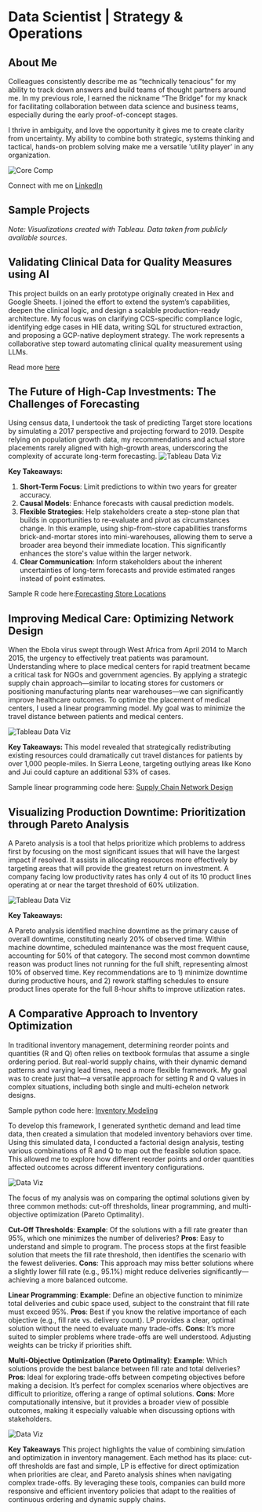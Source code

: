 # Data Scientist | Strategy & Operations

## About Me

Colleagues consistently describe me as “technically tenacious” for my ability to track down answers and build teams of thought partners around me. In my previous role, I earned the nickname “The Bridge” for my knack for facilitating collaboration between data science and business teams, especially during the early proof-of-concept stages.

I thrive in ambiguity, and love the opportunity it gives me to create clarity from uncertainty. My ability to combine both strategic, systems thinking and tactical, hands-on problem solving make me a versatile 'utility player' in any organization.

![Core Comp](./assets/CoreCompetencies.png)


Connect with me on [LinkedIn](https://www.linkedin.com/in/cecilia-o-donnell/)

## Sample Projects

_Note: Visualizations created with Tableau. Data taken from publicly available sources._

## Validating Clinical Data for Quality Measures using AI
This project builds on an early prototype originally created in Hex and Google Sheets. I joined the effort to extend the system’s capabilities, deepen the clinical logic, and design a scalable production-ready architecture. My focus was on clarifying CCS-specific compliance logic, identifying edge cases in HIE data, writing SQL for structured extraction, and proposing a GCP-native deployment strategy. The work represents a collaborative step toward automating clinical quality measurement using LLMs.

Read more [here](github.com/cc-odonnell/misc/blob/main/clinical-ai.html)


## The Future of High-Cap Investments: The Challenges of Forecasting

Using census data, I undertook the task of predicting Target store locations by simulating a 2017 perspective and projecting forward to 2019. Despite relying on population growth data, my recommendations and actual store placements rarely aligned with high-growth areas, underscoring the complexity of accurate long-term forecasting.
![Tableau Data Viz](./assets/TableauMapsSmall.png)

**Key Takeaways:**

1. **Short-Term Focus**: Limit predictions to within two years for greater accuracy.
2. **Causal Models**: Enhance forecasts with causal prediction models.
3. **Flexible Strategies**: Help stakeholders create a step-stone plan that builds in opportunities to re-evaluate and pivot as circumstances change. In this example, using ship-from-store capabilities transforms brick-and-mortar stores into mini-warehouses, allowing them to serve a broader area beyond their immediate location. This significantly enhances the store's value within the larger network.
4. **Clear Communication**: Inform stakeholders about the inherent uncertainties of long-term forecasts and provide estimated ranges instead of point estimates.

Sample R code here:[Forecasting Store Locations](https://github.com/cc-odonnell/misc/blob/main/store_locations.R)


## Improving Medical Care: Optimizing Network Design

When the Ebola virus swept through West Africa from April 2014 to March 2015, the urgency to effectively treat patients was paramount. Understanding where to place medical centers for rapid treatment became a critical task for NGOs and government agencies. By applying a strategic supply chain approach—similar to locating stores for customers or positioning manufacturing plants near warehouses—we can significantly improve healthcare outcomes. To optimize the placement of medical centers, I used a linear programming model. My goal was to minimize the travel distance between patients and medical centers. 

![Tableau Data Viz](./assets/TableauTimelineSmall.png)

**Key Takeaways:**
This model revealed that strategically redistributing existing resources could dramatically cut travel distances for patients by over 1,000 people-miles. In Sierra Leone, targeting outlying areas like Kono and Jui could capture an additional 53% of cases.

Sample linear programming code here: [Supply Chain Network Design](https://github.com/cc-odonnell/misc/blob/main/medical_center_locations.R)

## Visualizing Production Downtime: Prioritization through Pareto Analysis

A Pareto analysis is a tool that helps prioritize which problems to address first by focusing on the most significant issues that will have the largest impact if resolved. It assists in allocating resources more effectively by targeting areas that will provide the greatest return on investment. A company facing low productivity rates has only 4 out of its 10 product lines operating at or near the target threshold of 60% utilization.

![Tableau Data Viz](./assets/TableauBarChartsSmall.png)

**Key Takeaways:**

A Pareto analysis identified machine downtime as the primary cause of overall downtime, constituting nearly 20% of observed time. Within machine downtime, scheduled maintenance was the most frequent cause, accounting for 50% of that category. The second most common downtime reason was product lines not running for the full shift, representing almost 10% of observed time. Key recommendations are to 1) minimize downtime during productive hours, and 2) rework staffing schedules to ensure product lines operate for the full 8-hour shifts to improve utilization rates.

## A Comparative Approach to Inventory Optimization

In traditional inventory management, determining reorder points and quantities (R and Q) often relies on textbook formulas that assume a single ordering period. But real-world supply chains, with their dynamic demand patterns and varying lead times, need a more flexible framework. My goal was to create just that—a versatile approach for setting R and Q values in complex situations, including both single and multi-echelon network designs.

Sample python code here: [Inventory Modeling](https://github.com/cc-odonnell/im_model)


To develop this framework, I generated synthetic demand and lead time data, then created a simulation that modeled inventory behaviors over time. Using this simulated data, I conducted a factorial design analysis, testing various combinations of R and Q to map out the feasible solution space. This allowed me to explore how different reorder points and order quantities affected outcomes across different inventory configurations.

![Data Viz](./assets/CompareRandQOutcomes.png)


The focus of my analysis was on comparing the optimal solutions given by three common methods: cut-off thresholds, linear programming, and multi-objective optimization (Pareto Optimality).

**Cut-Off Thresholds**:
**Example**: Of the solutions with a fill rate greater than 95%, which one minimizes the number of deliveries?
**Pros**: Easy to understand and simple to program. The process stops at the first feasible solution that meets the fill rate threshold, then identifies the scenario with the fewest deliveries.
**Cons**: This approach may miss better solutions where a slightly lower fill rate (e.g., 95.1%) might reduce deliveries significantly—achieving a more balanced outcome.

**Linear Programming**:
**Example**: Define an objective function to minimize total deliveries and cubic space used, subject to the constraint that fill rate must exceed 95%.
**Pros**: Best if you know the relative importance of each objective (e.g., fill rate vs. delivery count). LP provides a clear, optimal solution without the need to evaluate many trade-offs.
**Cons**: It’s more suited to simpler problems where trade-offs are well understood. Adjusting weights can be tricky if priorities shift.

**Multi-Objective Optimization (Pareto Optimality)**:
**Example**: Which solutions provide the best balance between fill rate and total deliveries?
**Pros**: Ideal for exploring trade-offs between competing objectives before making a decision. It’s perfect for complex scenarios where objectives are difficult to prioritize, offering a range of optimal solutions.
**Cons**: More computationally intensive, but it provides a broader view of possible outcomes, making it especially valuable when discussing options with stakeholders.

![Data Viz](./assets/ExampleParetoFrontier.png)

**Key Takeaways**
This project highlights the value of combining simulation and optimization in inventory management. Each method has its place: cut-off thresholds are fast and simple, LP is effective for direct optimization when priorities are clear, and Pareto analysis shines when navigating complex trade-offs. By leveraging these tools, companies can build more responsive and efficient inventory policies that adapt to the realities of continuous ordering and dynamic supply chains.

